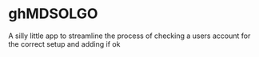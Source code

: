 # ghMDSOLGO

A silly little app to streamline the process of checking a users account for the correct setup and adding if ok

